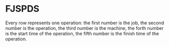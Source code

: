 # FJSPDS
Every row represents one operation: the first number is the job, the second number is the operation, the third number is the machine, the forth number is the start time of the operation, the fifth number is the finish time of the operation.
